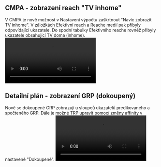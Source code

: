 ﻿---
categories: [fenix]
layout: fenix
---
## CMPA - zobrazení reach "TV inhome"
V CMPA je nově možnost v Nastavení výpočtu zaškrtnout "Navíc zobrazit TV inhome". 
V záložkách Efektivní reach a Reache medií pak přibyly odpovídající ukazatele. 
Do spodní tabulky Efektivního reache rovněž přibyly ukazatele obsahující TV doma (inhome).
<video src="{{site.url}}/data/TV_inhome.mp4" type="video/mp4" controls></video>

## Detailní plán - zobrazení GRP (dokoupený)
Nově se dokoupené GRP zobrazují u sloupců ukazatelů predikovaného a spočteného GRP. Dále je možné TRP upravit pomocí změny affinity v nastavené "Dokoupené".
<video src="{{site.url}}/data/floating_zobrazeni.mp4" type="video/mp4" controls></video>
